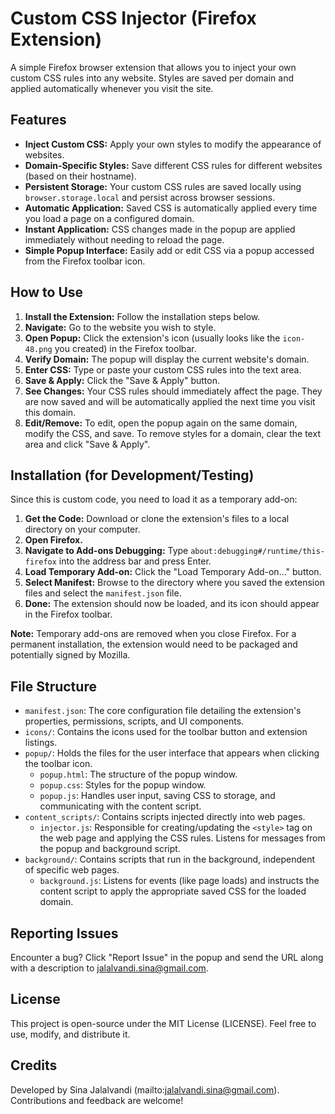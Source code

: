 # Custom CSS Injector (Firefox Extension)

A simple Firefox browser extension that allows you to inject your own custom CSS rules into any website. Styles are saved per domain and applied automatically whenever you visit the site.

## Features

*   **Inject Custom CSS:** Apply your own styles to modify the appearance of websites.
*   **Domain-Specific Styles:** Save different CSS rules for different websites (based on their hostname).
*   **Persistent Storage:** Your custom CSS rules are saved locally using `browser.storage.local` and persist across browser sessions.
*   **Automatic Application:** Saved CSS is automatically applied every time you load a page on a configured domain.
*   **Instant Application:** CSS changes made in the popup are applied immediately without needing to reload the page.
*   **Simple Popup Interface:** Easily add or edit CSS via a popup accessed from the Firefox toolbar icon.

## How to Use

1.  **Install the Extension:** Follow the installation steps below.
2.  **Navigate:** Go to the website you wish to style.
3.  **Open Popup:** Click the extension's icon (usually looks like the `icon-48.png` you created) in the Firefox toolbar.
4.  **Verify Domain:** The popup will display the current website's domain.
5.  **Enter CSS:** Type or paste your custom CSS rules into the text area.
6.  **Save & Apply:** Click the "Save & Apply" button.
7.  **See Changes:** Your CSS rules should immediately affect the page. They are now saved and will be automatically applied the next time you visit this domain.
8.  **Edit/Remove:** To edit, open the popup again on the same domain, modify the CSS, and save. To remove styles for a domain, clear the text area and click "Save & Apply".

## Installation (for Development/Testing)

Since this is custom code, you need to load it as a temporary add-on:

1.  **Get the Code:** Download or clone the extension's files to a local directory on your computer.
2.  **Open Firefox.**
3.  **Navigate to Add-ons Debugging:** Type `about:debugging#/runtime/this-firefox` into the address bar and press Enter.
4.  **Load Temporary Add-on:** Click the "Load Temporary Add-on..." button.
5.  **Select Manifest:** Browse to the directory where you saved the extension files and select the `manifest.json` file.
6.  **Done:** The extension should now be loaded, and its icon should appear in the Firefox toolbar.

**Note:** Temporary add-ons are removed when you close Firefox. For a permanent installation, the extension would need to be packaged and potentially signed by Mozilla.

## File Structure

*   `manifest.json`: The core configuration file detailing the extension's properties, permissions, scripts, and UI components.
*   `icons/`: Contains the icons used for the toolbar button and extension listings.
*   `popup/`: Holds the files for the user interface that appears when clicking the toolbar icon.
    *   `popup.html`: The structure of the popup window.
    *   `popup.css`: Styles for the popup window.
    *   `popup.js`: Handles user input, saving CSS to storage, and communicating with the content script.
*   `content_scripts/`: Contains scripts injected directly into web pages.
    *   `injector.js`: Responsible for creating/updating the `<style>` tag on the web page and applying the CSS rules. Listens for messages from the popup and background script.
*   `background/`: Contains scripts that run in the background, independent of specific web pages.
    *   `background.js`: Listens for events (like page loads) and instructs the content script to apply the appropriate saved CSS for the loaded domain.

## Reporting Issues
Encounter a bug? Click "Report Issue" in the popup and send the URL along with a description to jalalvandi.sina@gmail.com.

## License
This project is open-source under the MIT License (LICENSE). Feel free to use, modify, and distribute it.

## Credits
Developed by Sina Jalalvandi (mailto:jalalvandi.sina@gmail.com). Contributions and feedback are welcome!
